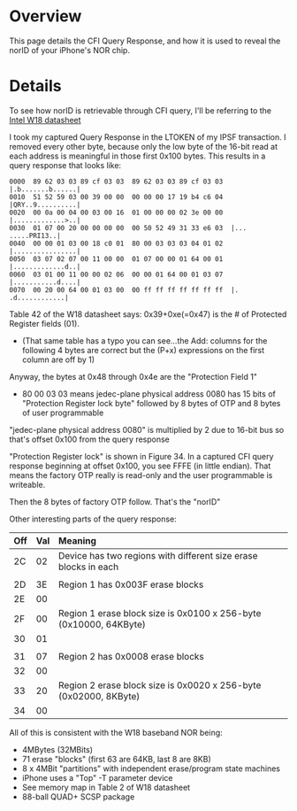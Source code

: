 # Overview #

This page details the CFI Query Response, and how it is used to reveal the norID of your iPhone's NOR chip.

# Details #

To see how norID is retrievable through CFI query, I'll be referring to the [Intel W18 datasheet](http://download.intel.com/design/flcomp/datashts/29070114.pdf)

I took my captured Query Response in the LTOKEN of my IPSF transaction.  I removed every other byte, because
only the low byte of the 16-bit read at each address is meaningful in those first 0x100 bytes.  This results in a query response that looks like:

```
0000  89 62 03 03 89 cf 03 03  89 62 03 03 89 cf 03 03  |.b.......b......|
0010  51 52 59 03 00 39 00 00  00 00 00 17 19 b4 c6 04  |QRY..9..........|
0020  00 0a 00 04 00 03 00 16  01 00 00 00 02 3e 00 00  |.............>..|
0030  01 07 00 20 00 00 00 00  00 50 52 49 31 33 e6 03  |... .....PRI13..|
0040  00 00 01 03 00 18 c0 01  80 00 03 03 03 04 01 02  |................|
0050  03 07 02 07 00 11 00 00  01 07 00 00 01 64 00 01  |.............d..|
0060  03 01 00 11 00 00 02 06  00 00 01 64 00 01 03 07  |...........d....|
0070  00 20 00 64 00 01 03 00  00 ff ff ff ff ff ff ff  |. .d............|
```

Table 42 of the W18 datasheet says: 0x39+0xe(=0x47) is the # of Protected Register fields (01).
  * (That same table has a typo you can see...the Add: columns for the following 4 bytes are correct but the (P+x) expressions on the first column are off by 1)

Anyway, the bytes at 0x48 through 0x4e are the "Protection Field 1"
  * 80 00 03 03   means jedec-plane physical address 0080 has 15 bits of "Protection Register lock byte" followed by 8 bytes of OTP and 8 bytes of user programmable

"jedec-plane physical address 0080" is multiplied by 2 due to 16-bit bus so that's offset 0x100 from the query response

"Protection Register lock" is shown in Figure 34.  In a captured CFI query response beginning at offset 0x100, you see FFFE (in little endian). That means the factory OTP really is read-only and the user programmable
is writeable.

Then the 8 bytes of factory OTP follow. That's the "norID"

Other interesting parts of the query response:


|  Off |  Val | Meaning |
|:-----|:-----|:--------|
|  2C  |  02  | Device has two regions with different size erase blocks in each |
|      |      |         |
|  2D  |  3E   | Region 1 has 0x003F erase blocks |
|  2E  |  00  |         |
|  2F  |  00   | Region 1 erase block size is 0x0100 x 256-byte (0x10000, 64KByte) |
|  30  |  01  |         |
|      |      |
|  31  |  07   | Region 2 has 0x0008 erase blocks |
|  32  |  00  |         |
|  33  |  20  |   Region 2 erase block size is 0x0020 x 256-byte (0x02000, 8KByte) |
|  34  |  00  |         |



All of this is consistent with the W18 baseband NOR being:

  * 4MBytes (32MBits)
  * 71 erase "blocks" (first 63 are 64KB, last 8 are 8KB)
  * 8   x 4MBit   "partitions" with independent erase/program state machines
  * iPhone uses a "Top" -T parameter device
  * See memory map in Table 2 of W18 datasheet
  * 88-ball QUAD+ SCSP package